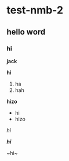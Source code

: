 # test-nmb-2
## hello word
### hi

**jack**

**hi**
1. ha
2. hah

**hizo**
* hi
* hizo


*hi*

***hi***

~hi~
